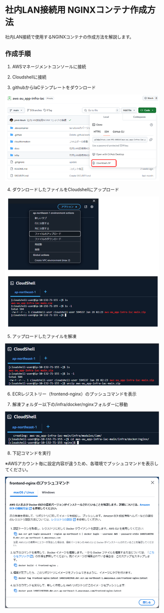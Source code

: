 # 社内LAN接続用 NGINXコンテナ作成方法

社内LAN接続で使用するNGINXコンテナの作成方法を解説します。

## 作成手順

1. AWSマネージメントコンソールに接続

2. Cloudshellに接続

3. githubからIaCテンプレートをダウンロード

![](../../../docs/image/frontend-nginx_github_download.png)

4. ダウンロードしたファイルをCloudshellにアップロード

![](../../../docs/image/frontend-nginx_github_upload.png)

5. アップロードしたファイルを解凍

![](../../../docs/image/frontend-nginx_unzip.png)

6. ECRレジストリー（frontend-nginx）のプッシュコマンドを表示

7. 解凍フォルダー以下の/infra/docker/nginxフォルダーに移動

![](../../../docs/image/frontend-nginx_cd.png)

8. 下記コマンドを実行

  ※AWSアカウント毎に設定内容が違うため、各環境でプッシュコマンドを表示してください。

![](../../../docs/image/frontend-nginx_push_command.png)
